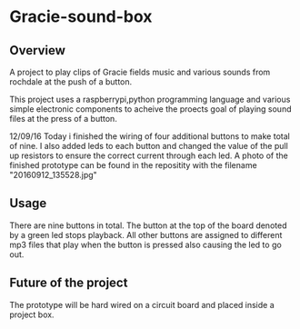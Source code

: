 # Gracie-sound-box
Overview
--------
A project to play clips of Gracie fields music and various sounds from rochdale at the push of a button.

This project uses a raspberrypi,python programming language and various simple electronic components to acheive the proects goal of playing sound files at the press of a button.

12/09/16
Today i finished the wiring of four additional buttons to make  total of nine.
I also added leds to each button and changed the value of the pull up resistors to ensure the correct current through each led. A photo of the finished prototype can be found in the repositity with the filename "20160912_135528.jpg"
  
Usage
-----
There are nine buttons in total. The button at the top of the board denoted by a green led stops playback. All other buttons are assigned to different mp3 files that play when the button is pressed also causing the led to go out.

Future of the project
---------------------
The prototype will be hard wired on a circuit board and placed inside a project box.
